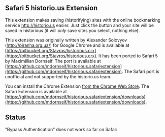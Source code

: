 ## Safari 5 historio.us Extension

This extension makes saving (historifying) sites with the online bookmarking service http://historio.us easier. Just click the button and your site will be saved in historious (it will *only* save sites you select, nothing else).

This extension was originally written by Alexander Solovyov (http://piranha.org.ua/) for Google Chrome and is available at [https://bitbucket.org/Stavros/historious.crx](https://bitbucket.org/Stavros/historious.crx).
It has been ported to Safari 5 by Maximillian Dornseif. The port is available at [https://github.com/mdornseif/historious.safariextension](https://github.com/mdornseif/historious.safariextension). The Safari port is unofficial and not supported by the historio.us team.

You can install the Chrome Extension [from the Chrome Web Store](https://chrome.google.com/webstore/detail/ofhbgdkgggdidebbnlhdkcfaegjdggii). The Safari Extension is available at [https://github.com/mdornseif/historious.safariextension/downloads](https://github.com/mdornseif/historious.safariextension/downloads).

## Status

"Bypass Authentication" does not work so far on Safari.
